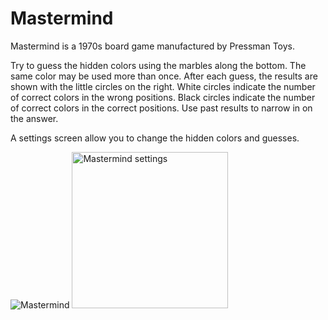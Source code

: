 # Mastermind

Mastermind is a 1970s board game manufactured by Pressman Toys.

Try to guess the hidden colors using the marbles along the bottom.  The same color may be used more
than once.  After each guess, the results are shown with the little circles on the right.  White
circles indicate the number of correct colors in the wrong positions.  Black circles indicate the
number of correct colors in the correct positions.  Use past results to narrow in on the answer.

A settings screen allow you to change the hidden colors and guesses.

![Mastermind](https://github.com/InvaderZim62/Mastermind/assets/34785252/d0dea0f8-227c-4c41-8fc1-0c48a5fe1e4e)
<img width="250" alt="Mastermind settings" src="https://github.com/InvaderZim62/Mastermind/assets/34785252/103b4ec2-1e11-486a-b57a-f3042848ad3a">
